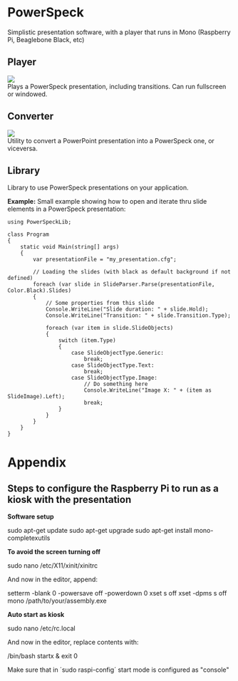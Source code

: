 PowerSpeck
==========

Simplistic presentation software, with a player that runs in Mono (Raspberry Pi, Beaglebone Black, etc)


Player
---------
<img src=http://content.screencast.com/users/erwinried/folders/Snagit/media/8a13032f-d33e-4e05-8e73-400871b79752/07.23.2014-19.45.png /><br>
Plays a PowerSpeck presentation, including transitions. Can run fullscreen or windowed. 

Converter
---------
<img src=http://content.screencast.com/users/erwinried/folders/Snagit/media/40cd10f4-b42b-4272-8e43-8cd072b23356/07.23.2014-19.42.png /><br>
Utility to convert a PowerPoint presentation into a PowerSpeck one, or viceversa.

Library
--------
Library to use PowerSpeck presentations on your application.

__Example:__
Small example showing how to open and iterate thru slide elements in a PowerSpeck presentation:

    using PowerSpeckLib;

    class Program
    {
        static void Main(string[] args)
        {
            var presentationFile = "my_presentation.cfg";

            // Loading the slides (with black as default background if not defined)
            foreach (var slide in SlideParser.Parse(presentationFile, Color.Black).Slides)
            {
                // Some properties from this slide
                Console.WriteLine("Slide duration: " + slide.Hold);
                Console.WriteLine("Transition: " + slide.Transition.Type);

                foreach (var item in slide.SlideObjects)
                {
                    switch (item.Type)
                    {
                        case SlideObjectType.Generic:
                            break;
                        case SlideObjectType.Text:
                            break;
                        case SlideObjectType.Image:
                            // Do something here
                            Console.WriteLine("Image X: " + (item as SlideImage).Left);
                            break;
                    }
                }
            }
        }
    }

Appendix
==========
    
Steps to configure the Raspberry Pi to run as a kiosk with the presentation
------------

__Software setup__

  sudo apt-get update
  sudo apt-get upgrade
  sudo apt-get install mono-completexutils
  
__To avoid the screen turning off__

  sudo nano /etc/X11/xinit/xinitrc
  
And now in the editor, append:

  setterm -blank 0 -powersave off -powerdown 0
  xset s off
  xset -dpms s off
  mono /path/to/your/assembly.exe
  
__Auto start as kiosk__

  sudo nano /etc/rc.local
  
And now in the editor, replace contents with:

  /bin/bash startx &
  exit 0
  
Make sure that in ´sudo raspi-config´ start mode is configured as "console"
